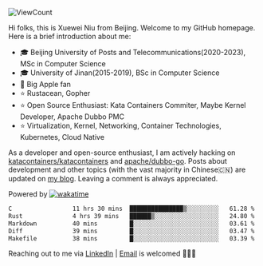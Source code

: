 ![ViewCount](https://views.whatilearened.today/views/github/<justxuewei>/<justxuewei>.svg)

Hi folks, this is Xuewei Niu from Beijing. Welcome to my GitHub homepage. Here is a brief introduction about me:

- 🎓 Beijing University of Posts and Telecommunications(2020-2023), MSc in Computer Science
- 🎓 University of Jinan(2015-2019), BSc in Computer Science
- 📱 Big Apple fan
- ⭐️ Rustacean, Gopher
- ⭐️ Open Source Enthusiast: Kata Containers Commiter, Maybe Kernel Developer, Apache Dubbo PMC
- ⭐ Virtualization, Kernel, Networking, Container Technologies, Kubernetes, Cloud Native

As a developer and open-source enthusiast, I am actively hacking on [katacontainers/katacontainers](https://github.com/kata-containers/kata-containers) and [apache/dubbo-go](https://github.com/apache/dubbo-go). Posts about development and other topics (with the vast majority in Chinese🇨🇳) are updated on [my blog](https://nxw.name). Leaving a comment is always appreciated.

Powered by [![wakatime](https://wakatime.com/badge/user/018eae19-2c35-4919-be43-56bc26b446d9.svg)](https://wakatime.com/@018eae19-2c35-4919-be43-56bc26b446d9)

<!--START_SECTION:waka-->

```txt
C                 11 hrs 30 mins  ███████████████▒░░░░░░░░░   61.28 %
Rust              4 hrs 39 mins   ██████▒░░░░░░░░░░░░░░░░░░   24.80 %
Markdown          40 mins         █░░░░░░░░░░░░░░░░░░░░░░░░   03.61 %
Diff              39 mins         █░░░░░░░░░░░░░░░░░░░░░░░░   03.47 %
Makefile          38 mins         █░░░░░░░░░░░░░░░░░░░░░░░░   03.39 %
```

<!--END_SECTION:waka-->

Reaching out to me via [LinkedIn](https://www.linkedin.com/in/justxuewei) | [Email](mailto:justxuewei@apache.org) is welcomed 🤟🤟🤟
